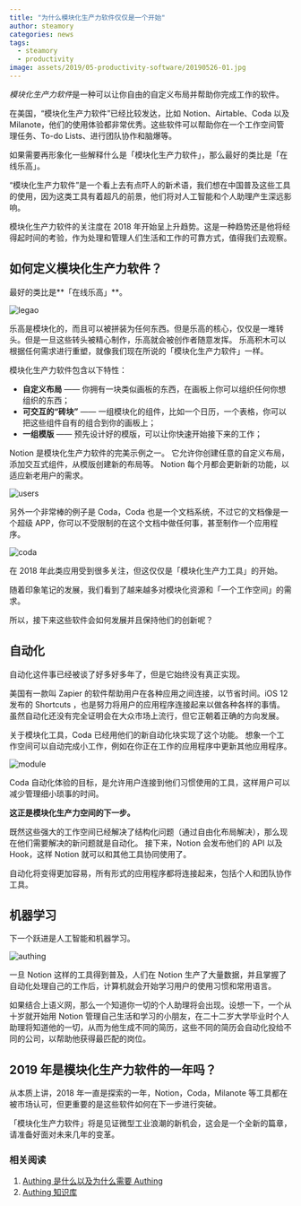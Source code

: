 ```yaml
---
title: "为什么模块化生产力软件仅仅是一个开始"
author: steamory
categories: news
tags:
  - steamory
  - productivity
image: assets/2019/05-productivity-software/20190526-01.jpg
---
```


*模块化生产力软件*是一种可以让你自由的自定义布局并帮助你完成工作的软件。

在美国，“模块化生产力软件”已经比较发达，比如 Notion、Airtable、Coda 以及 Milanote，他们的使用体验都非常优秀。这些软件可以帮助你在一个工作空间管理任务、To-do Lists、进行团队协作和脑爆等。

如果需要再形象化一些解释什么是「模块化生产力软件」，那么最好的类比是「在线乐高」。

“模块化生产力软件”是一个看上去有点吓人的新术语，我们想在中国普及这些工具的使用，因为这类工具有着超凡的前景，他们将对人工智能和个人助理产生深远影响。

模块化生产力软件的关注度在 2018 年开始呈上升趋势。这是一种趋势还是他将经得起时间的考验，作为处理和管理人们生活和工作的可靠方式，值得我们去观察。

## 如何定义模块化生产力软件？

最好的类比是**「在线乐高」**。

![legao](/assets/2019/05-productivity-software/20190526-01.jpg)

乐高是模块化的，而且可以被拼装为任何东西。但是乐高的核心，仅仅是一堆转头。但是一旦这些转头被精心制作，乐高就会被创作者随意发挥。 乐高积木可以根据任何需求进行重塑，就像我们现在所说的「模块化生产力软件」一样。

模块化生产力软件包含以下特性：

- **自定义布局** —— 你拥有一块类似画板的东西，在画板上你可以组织任何你想组织的东西；
- **可交互的“砖块”** —— 一组模块化的组件，比如一个日历，一个表格，你可以把这些组件自有的组合到你的画板上；
- **一组模版** —— 预先设计好的模版，可以让你快速开始接下来的工作；

Notion 是模块化生产力软件的完美示例之一。 它允许你创建任意的自定义布局，添加交互式组件，从模版创建新的布局等。 Notion 每个月都会更新新的功能，以适应新老用户的需求。

![users](/assets/2019/05-productivity-software/20190526-02.jpg)

另外一个非常棒的例子是 Coda，Coda 也是一个文档系统，不过它的文档像是一个超级 APP，你可以不受限制的在这个文档中做任何事，甚至制作一个应用程序。

![coda](/assets/2019/05-productivity-software/20190526-03.jpg)

在 2018 年此类应用受到很多关注，但这仅仅是「模块化生产力工具」的开始。

随着印象笔记的发展，我们看到了越来越多对模块化资源和「一个工作空间」的需求。

所以，接下来这些软件会如何发展并且保持他们的创新呢？

## 自动化

自动化这件事已经被谈了好多好多年了，但是它始终没有真正实现。

美国有一款叫 Zapier 的软件帮助用户在各种应用之间连接，以节省时间。iOS 12 发布的 Shortcuts ，也是努力将用户的应用程序连接起来以做各种各样的事情。 虽然自动化还没有完全证明会在大众市场上流行，但它正朝着正确的方向发展。

关于模块化工具，Coda 已经用他们的新自动化块实现了这个功能。 想象一个工作空间可以自动完成小工作，例如在你正在工作的应用程序中更新其他应用程序。

![module](/assets/2019/05-productivity-software/20190526-04.jpg)

Coda 自动化体验的目标，是允许用户连接到他们习惯使用的工具，这样用户可以减少管理细小琐事的时间。

**这正是模块化生产力空间的下一步。**

既然这些强大的工作空间已经解决了结构化问题（通过自由化布局解决），那么现在他们需要解决的新问题就是自动化。 接下来，Notion 会发布他们的 API 以及 Hook，这样 Notion 就可以和其他工具协同使用了。

自动化将变得更加容易，所有形式的应用程序都将连接起来，包括个人和团队协作工具。

## 机器学习

下一个跃进是人工智能和机器学习。

![authing](/assets/2019/05-productivity-software/20190526-05.jpg)

一旦 Notion 这样的工具得到普及，人们在 Notion 生产了大量数据，并且掌握了自动化处理自己的工作后，计算机就会开始学习用户的使用习惯和常用语言。

如果结合上语义网，那么一个知道你一切的个人助理将会出现。设想一下，一个从十岁就开始用 Notion 管理自己生活和学习的小朋友，在二十二岁大学毕业时个人助理将知道他的一切，从而为他生成不同的简历，这些不同的简历会自动化投给不同的公司，以帮助他获得最匹配的岗位。

## 2019 年是模块化生产力软件的一年吗？

从本质上讲，2018 年一直是探索的一年，Notion，Coda，Milanote 等工具都在被市场认可，但更重要的是这些软件如何在下一步进行突破。

「模块化生产力软件」将是见证微型工业浪潮的新机会，这会是一个全新的篇章，请准备好面对未来几年的变革。

### 相关阅读

1. [Authing 是什么以及为什么需要 Authing](https://authing.cn/blog//Authing%E6%98%AF%E4%BB%80%E4%B9%88%E4%BB%A5%E5%8F%8A%E4%B8%BA%E4%BB%80%E4%B9%88%E9%9C%80%E8%A6%81Authing.html)
2. [Authing 知识库](https://learn.authing.cn/authing/)
